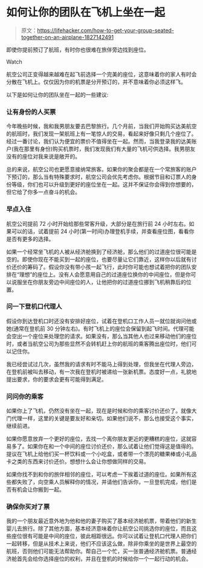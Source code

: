 # 如何让你的团队在飞机上坐在一起

> 原文：<https://lifehacker.com/how-to-get-your-group-seated-together-on-an-airplane-1827142491>

即使你提前预订了航班，有时你也很难在旅伴旁边找到座位。

Watch

航空公司正变得越来越难在起飞前选择一个完美的座位，这意味着你的家人有时会分散在飞机上。仅仅因为你的机票是分开预订的，并不意味着你必须这样飞。

以下是如何让你的团队坐在一起的一些建议:

### 让有身份的人买票

今年晚些时候，我和我男朋友要去巴黎旅行。几个月前，当我们开始购买达美航空的航班时，我们发现一架航班上有一笔惊人的交易，看起来好像只剩几个座位了。经过一番讨论，我们认为便宜的票价不值得坐在一起。然而，当我登录我的达美账户(我在那里有身份)购买机票时，我们发现我们有大量的飞机可供选择。我男朋友没有的座位对我来说是敞开的。

总的来说，航空公司也更愿意接纳常旅客。如果你的聚会都是在一个常旅客的账户下预订的，那么当有特殊要求时，航空公司会优先考虑你。根据节目和订票人的身份等级，你们也可以升级到更好的座位坐在一起。这并不保证你会得到你想要的，但它给了你多一点奋斗的机会。

### 早点入住

航空公司提前 72 小时开始给那些常客升级，大部分是在旅行前 24 小时左右。如果可以的话，试着提前 24 小时(第一时间)办理登机手续，并查看座位图，看看你是否有更多的选择。

如果一个经常坐飞机的人被从经济舱换到了经济舱，那么他们的过道座位很可能是空的。即使你现在不能买到一起的座位，也要尽量让它们靠近，这样你以后就有讨价还价的筹码了。假设你没有带小孩一起飞行，此时你可能也想试着把你的团队安排在“理想”的座位上。没有人会愿意用自己的过道座位换你的中间座位，但是你可以说服坐在你朋友旁边中间座位的人，让他把你的过道座位挪到飞机稍靠后的位置。

### 问一下登机口代理人

假设你到达登机口时还没有安排好座位，试着在登机口工作人员一就位就询问他或她(通常在登机前 30 分钟左右)。有时飞机上的座位会保留到起飞时间。代理可能会空出一个座位来处理您的请求。如果没有，那么当其他人也过来移动他们的座位时，或者当航空公司为那些显然不会转机赶上你的航班的乘客腾出座位时，他们可以记住你。

我已经尝试过几次，虽然我的请求有时不能马上得到处理，但我坐在代理人旁边，在登机前被叫去移动，有一次我在登机时被递给一张新机票。态度好一点，礼貌地提出要求，你的要求会更有可能得到满足。

### 问问你的乘客

如果你上了飞机，仍然没有坐在一起，现在是时候和你的乘客讨价还价了。就像大门代理一样，这里的关键是要友好和亲切。如果他们说不，那么也接受这个事实，继续前进。

如果你愿意放弃一个更好的座位，去找一个离你朋友更近的更糟糕的座位，这就容易多了。如果你在和一个中间的座位讨价还价，那么试着让他们觉得这是值得的。提议在飞机上给他们买一杯饮料或一个小吃盒，或者带一个漂亮的糖果棒或小礼品卡之类的东西来讨价还价。想想什么会让你想做同样的交易。

如果你找不到和你的旅伴相邻的座位，可以考虑一下挨着过道的座位。如果所有这些都失败了，向空乘人员解释你的情况，并请他们告诉你，一旦登机完成，他们是否有机会让你搬到一起。

### 确保你买对了票

我的一个朋友最近意外地为他和他的妻子购买了基本经济舱机票，带着他们的新生婴儿去旅行。除了其他方面，基本经济意味着你让航空公司挑选你的座位，而且这些座位很有可能是中间的座位，彼此相距很远。你可以试着让登机口代理人把你们一起转移，但是从技术上来说，他们不应该这么做，除非你乘坐的是世界上最空的航班，否则他们可能无法帮助你。帮自己一个忙，买一张普通经济舱机票。普通经济舱首先会给你选择座位的权利，并且在登机的时候给你一个一起行动的机会。